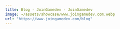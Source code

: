 ```yaml
---
title: Blog - JoinGamedev - JoinGamedev
image: ~/assets/showcase/www.joingamedev.com.webp
url: "https://www.joingamedev.com/blog"
---
```

